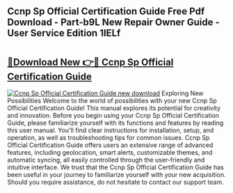 ## Ccnp Sp Official Certification Guide Free Pdf Download - Part-b9L New Repair Owner Guide - User Service Edition 1IELf

# <h2><a href="http://bc7240.oget.top/?id=Ccnp+Sp+Official+Certification+Guide">🔗Download New 👉🔴 Ccnp Sp Official Certification Guide</a></h2>

[![Ccnp Sp Official Certification Guide new download](https://i.imgur.com/5g1atiW.png)](http://bc7240.oget.top/?id=Ccnp+Sp+Official+Certification+Guide)
Exploring New Possibilities Welcome to the world of possibilities with your new Ccnp Sp Official Certification Guide! This manual explores its potential for creativity and innovation. Before you begin using your Ccnp Sp Official Certification Guide, please familiarize yourself with its functions and features by reading this user manual. You'll find clear instructions for installation, setup, and operation, as well as troubleshooting tips for common issues. Ccnp Sp Official Certification Guide offers users an extensive range of advanced features, including geolocation, smart alerts, customizable themes, and automatic syncing, all easily controlled through the user-friendly and intuitive interface. We trust that the Ccnp Sp Official Certification Guide has been useful in your journey to familiarize yourself with your new acquisition. Should you require assistance, do not hesitate to contact our support team.
